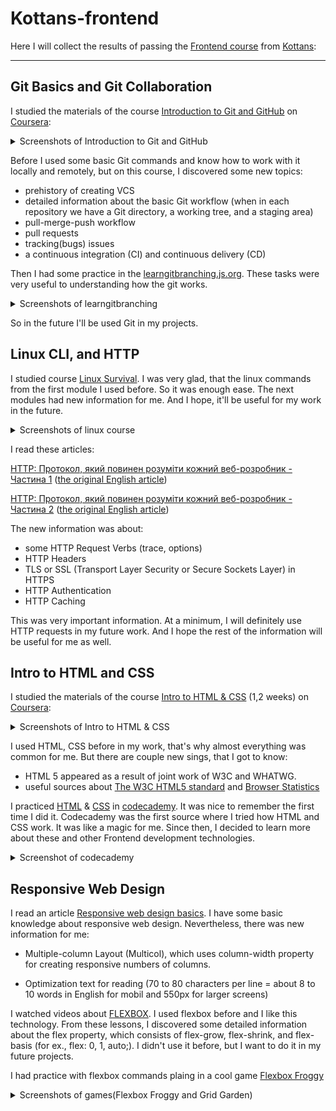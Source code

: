 # Kottans-frontend

Here I will collect the results of passing the [Frontend course](https://kottans.org/frontend/faq.html) from [Kottans](https://kottans.org/):


____

## Git Basics and Git Collaboration

I studied the materials of the course [Introduction to Git and GitHub](https://www.coursera.org/learn/introduction-git-github) on [Coursera](https://www.coursera.org/):


<details>
<summary>Screenshots of Introduction to Git and GitHub</summary>

[<img src="/task_git_collaboration/coursera_git1.png" width="80%" alt="1 week"/>](./task_git_collaboration/coursera_git1.png)

[<img src="/task_git_collaboration/coursera_git2.png" width="80%" alt="2 week"/>](./task_git_collaboration/coursera_git2.png)

[<img src="/task_git_collaboration/coursera_git2.1.png" width="80%" alt="2 week"/>](./task_git_collaboration/coursera_git2.1.png)

[<img src="/task_git_collaboration/coursera_git3.png" width="80%" alt="3 week"/>](./task_git_collaboration/coursera_git3.png)

[<img src="/task_git_collaboration/coursera_git4.png" width="80%" alt="4 week"/>](./task_git_collaboration/coursera_git3.png)
</details>

Before I used some basic Git commands and know how to work with it locally and remotely, but on this course, I discovered some new topics:

* prehistory of creating VCS 
* detailed information about the basic Git workflow (when in each repository we have a Git directory, a working tree, and a staging area) 	
* pull-merge-push workflow
* pull requests
* tracking(bugs) issues
* a continuous integration (CI) and continuous delivery (CD)

Then I had some practice in the [learngitbranching.js.org](https://learngitbranching.js.org). These tasks were very useful to understanding how the git works.

<details>
<summary>Screenshots of learngitbranching</summary>

[<img src="/task_git_collaboration/git1.png" width="80%" alt="learngitbranching1screen"/>](./task_git_collaboration/git1.png)

[<img src="/task_git_collaboration/git2.png" width="80%" alt="learngitbranching2screen"/>](./task_git_collaboration/git2.png)

[<img src="/task_git_collaboration/git3.png" width="80%" alt="learngitbranching3screen"/>](./task_git_collaboration/git3.png)

</details>

So in the future I'll be used Git in my projects.

## Linux CLI, and HTTP

I studied course [Linux Survival](https://linuxsurvival.com). I was very glad, that the linux commands from the first module I used before. So it was enough ease. The next modules had new information for me. And I hope, it'll be useful for my work in the future.

<details>
<summary>Screenshots of linux course</summary>

[<img src="/task_linux_cli/linux1.png" width="80%" alt="linux1">](./task_linux_cli/linux1.png)


[<img src="/task_linux_cli/linux2.png" width="80%" alt="linux2">](./task_linux_cli/linux2.png)


[<img src="/task_linux_cli/linux3.png" width="80%" alt="linux3">](./task_linux_cli/linux3.png)


[<img src="/task_linux_cli/linux4.png" width="80%" alt="linux4">](./task_linux_cli/linux4.png)


</details>

I read these articles:

[HTTP: Протокол, який повинен розуміти кожний веб-розробник - Частина 1](https://code.tutsplus.com/uk/tutorials/http-the-protocol-every-web-developer-must-know-part-1--net-31177) ([the original English article](https://code.tutsplus.com/tutorials/http-the-protocol-every-web-developer-must-know-part-1--net-31177?ec_unit=translation-info-language))

[HTTP: Протокол, який повинен розуміти кожний веб-розробник - Частина 2](https://code.tutsplus.com/uk/tutorials/http-the-protocol-every-web-developer-must-know-part-2--net-31155) ([the original English article](https://code.tutsplus.com/tutorials/http-the-protocol-every-web-developer-must-know-part-2--net-31155?ec_unit=translation-info-language))


The new information was about:

* some HTTP Request Verbs (trace, options)
* HTTP Headers 
* TLS or SSL (Transport Layer Security or Secure Sockets Layer) in HTTPS
* HTTP Authentication
* HTTP Caching

This was very important information. At a minimum, I will definitely use HTTP requests in my future work. And I hope the rest of the information will be useful for me as well.

## Intro to HTML and CSS

I studied the materials of the course [Intro to HTML & CSS](https://www.coursera.org/learn/html-css-javascript-for-web-developers) (1,2 weeks) on [Coursera](https://www.coursera.org/):

<details>
<summary>Screenshots of Intro to HTML & CSS</summary>

[<img src="/task_html_css_intro/coursera_html1.png" width="80%" alt="coursera_html1"/>](./task_html_css_intro/coursera_css2.png)

[<img src="/task_html_css_intro/coursera_css2.png" width="80%" alt="coursera_css2"/>](./task_html_css_intro/coursera_css2.png)

</details>

I used HTML, CSS before in my work, that's why almost everything was common for me. But there are couple new sings, that I got to know:

* HTML 5 appeared as a result of joint work of W3C and WHATWG.
* useful sources about [The W3C HTML5 standard](https://www.w3.org/TR/2011/WD-html5-20110405/) and [Browser Statistics](https://www.w3schools.com/browsers/)

I practiced [HTML](https://www.codecademy.com/learn/learn-html) & [CSS](https://www.codecademy.com/learn/learn-css) in [codecademy](https://www.codecademy.com/learn). It was nice to remember the first time I did it. Codecademy was the first source where I tried how HTML and CSS work. It was like a magic for me. Since then, I decided to learn more about these and other Frontend development technologies.

<details>
<summary>Screenshot of codecademy</summary>

[<img src="/task_html_css_intro/codeacademy_html_css.png" width="80%" alt="codeacademy_html_css"/>](./task_html_css_intro/codeacademy_html_css.png)

</details>

## Responsive Web Design

I read an article [Responsive web design basics](https://web.dev/i18n/en/responsive-web-design-basics/). I have some basic knowledge about responsive web design. Nevertheless, there was new information for me:

* Multiple-column Layout (Multicol), which uses column-width property for creating responsive numbers of columns. 

* Optimization text for reading (70 to 80 characters per line = about 8 to 10 words in English for mobil and 550px for larger screens)

I watched videos about [FLEXBOX](https://www.youtube.com/playlist?list=PLM6XATa8CAG5mPV60dMmjMRrHVW4LmV2x). I used flexbox before and I like this technology. From these lessons, I discovered some detailed information about the flex property, which consists of flex-grow, flex-shrink, and flex-basis (for ex., flex: 0, 1, auto;). I didn't use it before, but I want to do it in my future projects.

I had practice with flexbox commands plaing in a cool game [Flexbox Froggy](http://flexboxfroggy.com/#uk)

<details>
<summary>Screenshots of games(Flexbox Froggy and Grid Garden)</summary>

[<img src="/task_responsive_web_design/flexbox_grogs.png" width="80%" alt="flexbox_grogs"/>](./task_html_css_intro/coursera_css2.png)

</details>




